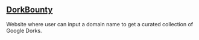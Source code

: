## [DorkBounty](https://knrredhelmet.github.io/dorkbounty/)

Website where user can input a domain name to get a curated collection of Google Dorks.